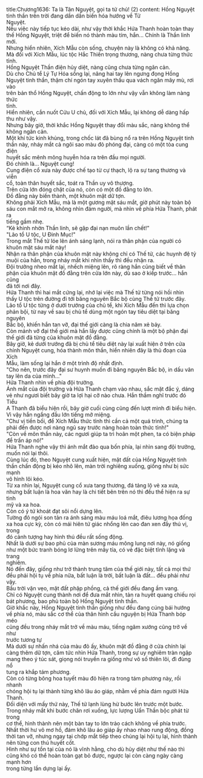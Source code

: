title:Chương1636: Ta là Tân Nguyệt, gọi ta tử chủ! (2)
content:
Hồng Nguyệt tinh thần trên trời đang dần dần biến hóa hướng về Tử<br>Nguyệt.<br>Nếu việc này tiếp tục kéo dài, như vậy thời khắc Hứa Thanh hoàn toàn thay<br>thế Hồng Nguyệt, triệt để biến nó thành màu tím, hắn... Chính là Thần linh mới.<br>Nhưng hiển nhiên, Xích Mẫu còn sống, chuyện này là không có khả năng.<br>Mà đối với Xích Mẫu, lúc tộc Hắc Thiên trọng thương, nàng chưa từng thức<br>tỉnh.<br>Hồng Nguyệt Thần điện hủy diệt, nàng cũng chưa từng ngăn cản.<br>Dù cho Chủ tể Lý Tự Hóa sống lại, nâng hai tay lên ngưng đọng Hồng<br>Nguyệt tinh thần, thậm chí ngón tay xuyên thấu qua vách ngăn mây mù, rơi vào<br>trên bản thổ Hồng Nguyệt, chấn động to lớn như vậy vẫn không làm nàng thức<br>tỉnh.<br>Hiển nhiên, cắn nuốt Cửu U chủ, đối với Xích Mẫu, lại không dễ dàng hấp<br>thu như vậy.<br>Nhưng bây giờ, thời khắc Hồng Nguyệt thay đổi màu sắc, nàng không thể<br>không ngăn cản.<br>Một khí tức kinh khủng, trong chốc lát đã bùng nổ ra trên Hồng Nguyệt tinh<br>thần này, nháy mắt cả ngôi sao màu đỏ phóng đại, càng có một tòa cung điện<br>huyết sắc mênh mông huyễn hóa ra trên đầu mọi người.<br>Đó chính là... Nguyệt cung!<br>Cung điện cổ xưa này được chế tạo từ cự thạch, lộ ra sự tang thương và viễn<br>cổ, toàn thân huyết sắc, toát ra Thần uy vô thượng.<br>Trên cửa lớn đóng chặt của nó, còn có một đồ đằng to lớn.<br>Đồ đằng này biến thành, một khuôn mặt dữ tợn.<br>Không phải Xích Mẫu, mà là một gương mặt sáu mắt, giờ phút này toàn bộ<br>sáu con mắt mở ra, không nhìn đám người, mà nhìn về phía Hứa Thanh, phát ra<br>tiếng gầm nhẹ.<br>“Kẻ khinh nhờn Thần linh, sẽ gặp đại nạn muôn lần chết!”<br>"Lão tổ U tộc, U Đinh Mục!"<br>Trong mắt Thế tử lóe lên ánh sáng lạnh, nói ra thân phận của người có<br>khuôn mặt sáu mắt này!<br>Nhận ra thân phận của khuôn mặt này không chỉ có Thế tử, các huynh đệ tỷ<br>muội của hắn, trong nháy mắt khi nhìn thấy thì đều nhận ra.<br>Đội trưởng nheo mắt lại, nhếch miệng lên, rõ ràng hắn cũng biết về thân<br>phận của khuôn mặt đồ đằng trên cửa lớn này, dù sao ở kiếp trước... hắn cũng<br>đã tới nơi đây.<br>Hứa Thanh thì hai mắt cứng lại, nhớ lại việc mà Thế tử từng nói hồi nhìn<br>thấy U tộc trên đường đi tới băng nguyên Bắc bộ cùng Thế tử trước đây.<br>Lão tổ U tộc từng ở dưới trướng của chủ tể, khi Xích Mẫu đến thì lựa chọn<br>phản bội, từ nay về sau bị chủ tể dùng một ngón tay tiêu diệt tại băng nguyên<br>Bắc bộ, khiến hắn tan vỡ, đại thế giới càng là chia năm xẻ bảy.<br>Còn mảnh vỡ đại thế giới mà hắn lấy được cũng chính là một bộ phận đại<br>thế giới đã từng của khuôn mặt đồ đằng.<br>Bây giờ, kẻ dưới trướng đã bị chủ tể tiêu diệt này lại xuất hiện ở trên cửa<br>chính Nguyệt cung, hóa thành môn thần, hiển nhiên đây là thủ đoạn của Xích<br>Mẫu, làm sống lại hắn ở một trình độ nhất định.<br>"Cho nên, trước đây đại sư huynh muốn đi băng nguyên Bắc bộ, in dấu vân<br>tay lên da của mình..."<br>Hứa Thanh nhìn về phía đội trưởng.<br>Ánh mắt của đội trưởng và Hứa Thanh chạm vào nhau, sắc mặt đắc ý, dáng<br>vẻ như ngươi biết bây giờ ta lợi hại cỡ nào chưa. Hắn thầm nghĩ trước đó Tiểu<br>A Thanh đã biểu hiện rồi, bây giờ cuối cùng cũng đến lượt mình đi biểu hiện.<br>Vì vậy hắn ngẩng đầu lớn tiếng mở miệng.<br>"Chư vị tiền bối, để Xích Mẫu thức tỉnh thì cần cả một quá trình, chúng ta<br>phải đến được nơi nàng ngủ say trước nàng hoàn toàn thức tỉnh!"<br>"Còn về môn thần này, các ngươi giúp ta trì hoãn một phen, ta có biện pháp<br>để trấn áp nó!"<br>Hứa Thanh nghe vậy thì ánh mắt đảo qua bốn phía, lại nhìn sang đội trưởng,<br>muốn nói lại thôi.<br>Cùng lúc đó, theo Nguyệt cung xuất hiện, mặt đất của Hồng Nguyệt tinh<br>thần chấn động bị kéo nhô lên, màn trời nghiêng xuống, giống như bị sức mạnh<br>vô hình lôi kéo.<br>Từ xa nhìn lại, Nguyệt cung cổ xưa tang thương, đá tảng lộ vẻ xa xưa,<br>nhưng bất luận là hoa văn hay là chi tiết bên trên nó thì đều thể hiện ra sự tinh<br>mỹ và xa hoa.<br>Còn có ý tứ khoát đạt sôi nổi dựng lên.<br>Tường đỏ ngói son tản ra ánh sáng màu máu loá mắt, điêu lương họa đống<br>xa hoa cực kỳ, còn có mái hiên tứ giác nhổng lên cao đan xen đầy thú vị, trong<br>đó cảnh tượng hay hình thú đều rất sống động.<br>Nhất là dưới sự bao phủ của màn sương máu mông lung nơi này, nó giống<br>như một bức tranh bóng lơ lửng trên mây tía, có vẻ đặc biệt tĩnh lặng và trang<br>nghiêm.<br>Nó đến đây, giống như trở thành trung tâm của thế giới này, tất cả mọi thứ<br>đều phải hội tụ về phía nữa, bất luận là trời, bất luận là đất... đều phải như vậy.<br>Bầu trời vặn vẹo, mặt đất phập phồng, cả thế giới đều đang ầm vang.<br>Chỉ có Nguyệt cung thành nơi để đưa mắt nhìn, tản ra huyết quang chiếu rọi<br>bát phương, bao phủ toàn bộ Hồng Nguyệt tinh thần.<br>Giờ khắc này, Hồng Nguyệt tinh thần giống như đều đang cúng bái hướng<br>về phía nó, màu sắc cơ thể của thân hình cầu nguyện bị Hứa Thanh bóp méo<br>cũng đều trong nháy mắt trở về màu máu, tiếng ngâm xướng cũng trở về như<br>trước tương tự<br>Mà dưới sự nhấn nhá của màu đỏ ấy, khuôn mặt đồ đằng ở cửa chính lại<br>càng thêm dữ tợn, căm tức nhìn Hứa Thanh, trong sự uy nghiêm tràn ngập<br>mang theo ý túc sát, giọng nói truyền ra giống như vô số thiên lôi, đì đùng nổ<br>tung ra khắp tám phương.<br>Còn có từng bông hoa tuyết màu đỏ hiện ra trong tám phương này, rồi nhanh<br>chóng hội tụ lại thành từng khô lâu áo giáp, nhằm về phía đám người Hứa<br>Thanh.<br>Đối diện với mấy thứ này, Thế tử lạnh lùng hừ bước lên trước một bước.<br>Trong nháy mắt khi bước chân rơi xuống, lực lượng Uẩn Thần bộc phát từ trong<br>cơ thể, hình thành nên một bàn tay to lớn trảo cách không về phía trước.<br>Nhất thời hư vô mơ hồ, đám khô lâu áo giáp ấy nhao nhao rung động, đồng<br>thời tan vỡ, nhưng ngay tại chớp mắt tiếp theo chúng lại hội tụ lại, hình thành<br>nên từng con thú huyết cốt.<br>Hình như sự tồn tại của nó là vĩnh hằng, cho dù hủy diệt như thế nào thì<br>cũng khó có thể hoàn toàn gạt bỏ được, ngược lại còn càng ngày càng mạnh hơn<br>trong từng lần dựng lại ấy.